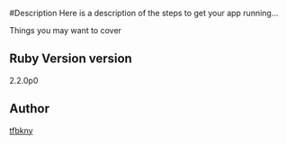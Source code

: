 #Description
Here is a description of the steps to get your app running...

Things you may want to cover

## Ruby Version version
2.2.0p0

## Author
[tfbkny](https://github.com/tfbkny)
